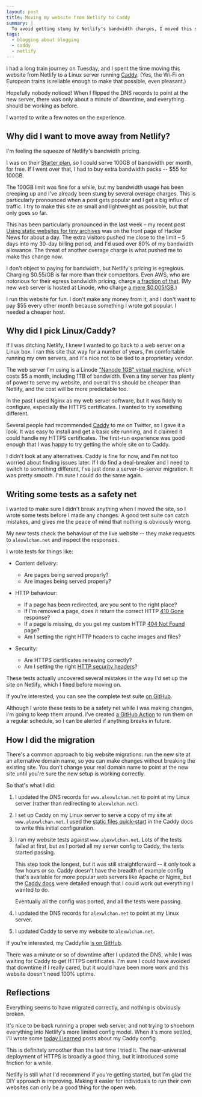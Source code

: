 ```yaml
---
layout: post
title: Moving my website from Netlify to Caddy
summary: |
  To avoid getting stung by Netlify's bandwidth charges, I moved this site to a Linux server running Caddy as my web server.
tags:
  - blogging about blogging
  - caddy
  - netlify
---
```

I had a long train journey on Tuesday, and I spent the time moving this website from Netlify to a Linux server running [Caddy].
(Yes, the Wi-Fi on European trains is reliable enough to make that possible, even pleasant.)

Hopefully nobody noticed!
When I flipped the DNS records to point at the new server, there was only about a minute of downtime, and everything should be working as before.

I wanted to write a few notes on the experience.

[Caddy]: https://caddyserver.com/



## Why did I want to move away from Netlify?

I'm feeling the squeeze of Netlify's bandwidth pricing.

I was on their [Starter plan], so I could serve 100GB of bandwidth per month, for free.
If I went over that, I had to buy extra bandwidth packs -- $55 for 100GB.

The 100GB limit was fine for a while, but my bandwidth usage has been creeping up and I've already been stung by several overage charges.
This is particularly pronounced when a post gets popular and I get a big influx of traffic.
I try to make this site as small and lightweight as possible, but that only goes so far.

This has been particularly pronounced in the last week – my recent post [Using static websites for tiny archives] was on the front page of Hacker News for about a day.
The extra visitors pushed me close to the limit – 5 days into my 30-day billing period, and I'd used over 80% of my bandwidth allowance.
The threat of another overage charge is what pushed me to make this change now.

I don't object to paying for bandwidth, but Netlify's pricing is egregious.
Charging $0.55/GB is far more than their competitors.
Even AWS, who are notorious for their egress bandwidth pricing, charge [a fraction of that](https://aws.amazon.com/ec2/pricing/on-demand/#Data_Transfer).
(My new web server is hosted at Linode, who charge [a mere $0.005/GB][linode].)

I run this website for fun.
I don't make any money from it, and I don't want to pay $55 every other month because something I wrote got popular.
I needed a cheaper host.

[Starter plan]: https://www.netlify.com/pricing/#pricing-table
[Using static websites for tiny archives]: /2024/static-websites/
[linode]: https://techdocs.akamai.com/cloud-computing/docs/network-transfer-usage-and-costs#usage-costs

## Why did I pick Linux/Caddy?

If I was ditching Netlify, I knew I wanted to go back to a web server on a Linux box.
I ran this site that way for a number of years, I'm comfortable running my own servers, and it's nice not to be tied to a proprietary vendor.

The web server I'm using is a Linode ["Nanode 1GB" virtual machine](https://www.linode.com/pricing/), which costs $5 a month, including 1TB of bandwidth.
Even a tiny server has plenty of power to serve my website, and overall this should be cheaper than Netlify, and the cost will be more predictable too.

In the past I used Nginx as my web server software, but it was fiddly to configure, especially the HTTPS certificates.
I wanted to try something different.

Several people had recommended [Caddy] to me on Twitter, so I gave it a look.
It was easy to install and get a basic site running, and it claimed it could handle my HTTPS certificates.
The first-run experience was good enough that I was happy to try getting the whole site on to Caddy.

I didn't look at any alternatives.
Caddy is fine for now, and I'm not too worried about finding issues later.
If I do find a deal-breaker and I need to switch to something different, I've just done a server-to-server migration.
It was pretty smooth.
I'm sure I could do the same again.

[Caddy]: https://caddyserver.com/

## Writing some tests as a safety net

I wanted to make sure I didn't break anything when I moved the site, so I wrote some tests before I made any changes.
A good test suite can catch mistakes, and gives me the peace of mind that nothing is obviously wrong.

My new tests check the behaviour of the live website -- they make requests to `alexwlchan.net` and inspect the responses.

I wrote tests for things like:

* Content delivery:
  * Are pages being served properly?
  * Are images being served properly?

* HTTP behaviour:
  * If a page has been redirected, are you sent to the right place?
  * If I'm removed a page, does it return the correct HTTP [410 Gone](/410/) response?
  * If a page is missing, do you get my custom HTTP [404 Not Found](/404/) page?
  * Am I setting the right HTTP headers to cache images and files?

* Security:
  * Are HTTPS certificates renewing correctly?
  * Am I setting the right [HTTP security headers](https://securityheaders.com/)?

These tests actually uncovered several mistakes in the way I'd set up the site on Netlify, which I fixed before moving on.

If you're interested, you can see the complete test suite [on GitHub](https://github.com/alexwlchan/alexwlchan.net/tree/main/tests).

Although I wrote these tests to be a safety net while I was making changes, I'm going to keep them around.
I've created [a GitHub Action][action] to run them on a regular schedule, so I can be alerted if anything breaks in future.

[action]: https://github.com/alexwlchan/alexwlchan.net/blob/main/.github/workflows/check_website_is_up.yml

## How I did the migration

There's a common approach to big website migrations: run the new site at an alternative domain name, so you can make changes without breaking the existing site.
You don't change your real domain name to point at the new site until you're sure the new setup is working correctly.

So that's what I did:

1.  I updated the DNS records for `www.alexwlchan.net` to point at my Linux server (rather than redirecting to `alexwlchan.net`).

2.  I set up Caddy on my Linux server to serve a copy of my site at `www.alexwlchan.net`.
    I used the [static files quick-start][quick start] in the Caddy docs to write this initial configuration.

3.  I ran my website tests against `www.alexwlchan.net`.
    Lots of the tests failed at first, but as I ported all my server config to Caddy, the tests started passing.
    
    This step took the longest, but it was still straightforward -- it only took a few hours or so.
    Caddy doesn't have the breadth of example config that's available for more popular web servers like Apache or Nginx, but the [Caddy docs] were detailed enough that I could work out everything I wanted to do.
    
    Eventually all the config was ported, and all the tests were passing.

4.  I updated the DNS records for `alexwlchan.net` to point at my Linux server.

5.  I updated Caddy to serve my website to `alexwlchan.net`.

If you're interested, my Caddyfile [is on GitHub](https://github.com/alexwlchan/alexwlchan.net/blob/main/Caddyfile).

There was a minute or so of downtime after I updated the DNS, while I was waiting for Caddy to get HTTPS certificates.
I'm sure I could have avoided that downtime if I really cared, but it would have been more work and this website doesn't need 100% uptime.

[Caddy docs]: https://caddyserver.com/docs
[quick start]: https://caddyserver.com/docs/quick-starts/static-files

## Reflections

Everything seems to have migrated correctly, and nothing is obviously broken.

It's nice to be back running a proper web server, and not trying to shoehorn everything into Netlify's more limited config model.
When it's more settled, I'll wrote some [today I learned](/til/) posts about my Caddy config.

This is definitely smoother than the last time I tried it.
The near-universal deployment of HTTPS is broadly a good thing, but it introduced some friction for a while.

Netlify is still what I'd recommend if you're getting started, but I'm glad the DIY approach is improving.
Making it easier for individuals to run their own websites can only be a good thing for the open web.

